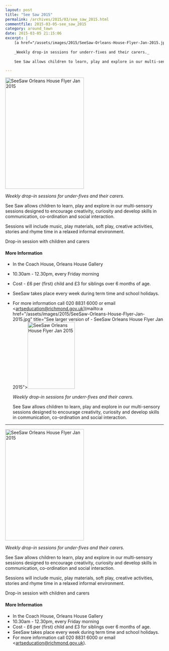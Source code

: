 ```yaml
---
layout: post
title: "See Saw 2015"
permalink: /archives/2015/03/see_saw_2015.html
commentfile: 2015-03-05-see_saw_2015
category: around_town
date: 2015-03-05 21:15:06
excerpt: |
    [a href="/assets/images/2015/SeeSaw-Orleans-House-Flyer-Jan-2015.jpg" title="See larger version of - SeeSaw Orleans House Flyer Jan 2015"><img src="/assets/images/2015/SeeSaw-Orleans-House-Flyer-Jan-2015_thumb.jpg" width="150" height="212" alt="SeeSaw Orleans House Flyer Jan 2015" class="photo right" /></a>
    
    _Weekly drop-in sessions for underr-fives and their carers._
    
    See Saw allows children to learn, play and explore in our multi-sensory sessions designed to encourage creativity, curiosity and develop skills in communication, co-ordination and social interaction.

---
```


<a href="/assets/images/2015/SeeSaw-Orleans-House-Flyer-Jan-2015.jpg" title="See larger version of - SeeSaw Orleans House Flyer Jan 2015"><img src="/assets/images/2015/SeeSaw-Orleans-House-Flyer-Jan-2015_thumb.jpg" width="250" height="353" alt="SeeSaw Orleans House Flyer Jan 2015" class="photo right" /></a>

*Weekly drop-in sessions for under-fives and their carers.*

See Saw allows children to learn, play and explore in our multi-sensory sessions designed to encourage creativity, curiosity and develop skills in communication, co-ordination and social interaction.

Sessions will include music, play materials, soft play, creative activities, stories and rhyme time in a relaxed informal environment.

Drop-in session with children and carers

#### More Information

-   In the Coach House, Orleans House Gallery
-   10.30am - 12.30pm, every Friday morning
-   Cost - £6 per (first) child and £3 for siblings over 6 months of age.
-   SeeSaw takes place every week during term time and school holidays.
-   For more information call 020 8831 6000 or email <artseducation@richmond.gov.uk](mailto:a href="/assets/images/2015/SeeSaw-Orleans-House-Flyer-Jan-2015.jpg" title="See larger version of - SeeSaw Orleans House Flyer Jan 2015"><img src="/assets/images/2015/SeeSaw-Orleans-House-Flyer-Jan-2015_thumb.jpg" width="150" height="212" alt="SeeSaw Orleans House Flyer Jan 2015" class="photo right" /></a>
    
    _Weekly drop-in sessions for underr-fives and their carers._
    
    See Saw allows children to learn, play and explore in our multi-sensory sessions designed to encourage creativity, curiosity and develop skills in communication, co-ordination and social interaction.

---

<a href="/assets/images/2015/SeeSaw-Orleans-House-Flyer-Jan-2015.jpg" title="See larger version of - SeeSaw Orleans House Flyer Jan 2015"><img src="/assets/images/2015/SeeSaw-Orleans-House-Flyer-Jan-2015_thumb.jpg" width="250" height="353" alt="SeeSaw Orleans House Flyer Jan 2015" class="photo right" /></a>

*Weekly drop-in sessions for under-fives and their carers.*

See Saw allows children to learn, play and explore in our multi-sensory sessions designed to encourage creativity, curiosity and develop skills in communication, co-ordination and social interaction.

Sessions will include music, play materials, soft play, creative activities, stories and rhyme time in a relaxed informal environment.

Drop-in session with children and carers

#### More Information

-   In the Coach House, Orleans House Gallery
-   10.30am - 12.30pm, every Friday morning
-   Cost - £6 per (first) child and £3 for siblings over 6 months of age.
-   SeeSaw takes place every week during term time and school holidays.
-   For more information call 020 8831 6000 or email <artseducation@richmond.gov.uk).
